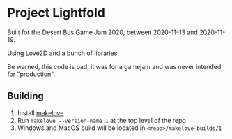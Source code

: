 # Project Lightfold

Built for the Desert Bus Game Jam 2020, between 2020-11-13 and 2020-11-19.

Using Love2D and a bunch of libraries.

Be warned, this code is bad, it was for a gamejam and was never intended for "production".

## Building
1. Install [makelove](https://github.com/pfirsich/makelove)
2. Run `makelove --version-name 1` at the top level of the repo
3. Windows and MacOS build will be located in `<repo>/makelove-builds/1`
